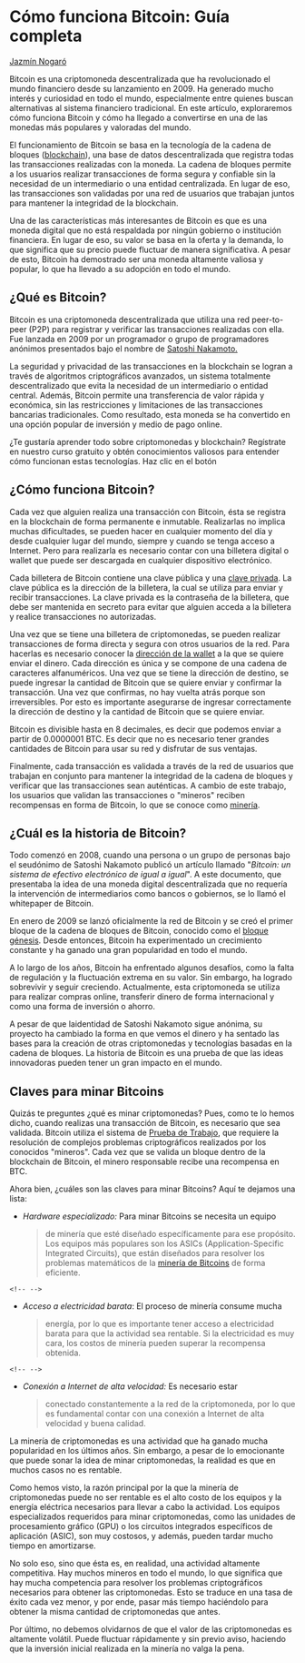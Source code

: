 # **Cómo funciona Bitcoin: Guía completa**

[Jazmín Nogaró](https://wiki.lemon.me/autor/jazminnogaro/)

Bitcoin es una criptomoneda descentralizada que ha revolucionado el
mundo financiero desde su lanzamiento en 2009. Ha generado mucho interés
y curiosidad en todo el mundo, especialmente entre quienes buscan
alternativas al sistema financiero tradicional. En este artículo,
exploraremos cómo funciona Bitcoin y cómo ha llegado a convertirse en
una de las monedas más populares y valoradas del mundo.

El funcionamiento de Bitcoin se basa en la tecnología de la cadena de
bloques
([blockchain](https://wiki.lemon.me/blockchain/blockchain-que-es-y-por-que-es-importante/)),
una base de datos descentralizada que registra todas las transacciones
realizadas con la moneda. La cadena de bloques permite a los usuarios
realizar transacciones de forma segura y confiable sin la necesidad de
un intermediario o una entidad centralizada. En lugar de eso, las
transacciones son validadas por una red de usuarios que trabajan juntos
para mantener la integridad de la blockchain.

Una de las características más interesantes de Bitcoin es que es una
moneda digital que no está respaldada por ningún gobierno o institución
financiera. En lugar de eso, su valor se basa en la oferta y la demanda,
lo que significa que su precio puede fluctuar de manera significativa. A
pesar de esto, Bitcoin ha demostrado ser una moneda altamente valiosa y
popular, lo que ha llevado a su adopción en todo el mundo.

## ¿Qué es Bitcoin?

Bitcoin es una criptomoneda descentralizada que utiliza una red
peer-to-peer (P2P) para registrar y verificar las transacciones
realizadas con ella. Fue lanzada en 2009 por un programador o grupo de
programadores anónimos presentados bajo el nombre de [Satoshi
Nakamoto.](https://wiki.lemon.me/bitcoin/bitcoin-quien-lo-creo/)

La seguridad y privacidad de las transacciones en la blockchain se
logran a través de algoritmos criptográficos avanzados, un sistema
totalmente descentralizado que evita la necesidad de un intermediario o
entidad central. Además, Bitcoin permite una transferencia de valor
rápida y económica, sin las restricciones y limitaciones de las
transacciones bancarias tradicionales. Como resultado, esta moneda se ha
convertido en una opción popular de inversión y medio de pago online.

¿Te gustaría aprender todo sobre criptomonedas y blockchain? Regístrate
en nuestro curso gratuito y obtén conocimientos valiosos para entender
cómo funcionan estas tecnologías. Haz clic en el botón

## ¿Cómo funciona Bitcoin?

Cada vez que alguien realiza una transacción con Bitcoin, ésta se
registra en la blockchain de forma permanente e inmutable. Realizarlas
no implica muchas dificultades, se pueden hacer en cualquier momento del
día y desde cualquier lugar del mundo, siempre y cuando se tenga acceso
a Internet. Pero para realizarla es necesario contar con una billetera
digital o wallet que puede ser descargada en cualquier dispositivo
electrónico.

Cada billetera de Bitcoin contiene una clave pública y una [clave
privada](https://wiki.lemon.me/crypto-for-beginners/que-es-la-criptografia-simetrica/).
La clave pública es la dirección de la billetera, la cual se utiliza
para enviar y recibir transacciones. La clave privada es la contraseña
de la billetera, que debe ser mantenida en secreto para evitar que
alguien acceda a la billetera y realice transacciones no autorizadas.

Una vez que se tiene una billetera de criptomonedas, se pueden realizar
transacciones de forma directa y segura con otros usuarios de la red.
Para hacerlas es necesario conocer la [dirección de la
wallet](https://wiki.lemon.me/bitcoin/que-es-una-direccion-bitcoin/) a
la que se quiere enviar el dinero. Cada dirección es única y se compone
de una cadena de caracteres alfanuméricos. Una vez que se tiene la
dirección de destino, se puede ingresar la cantidad de Bitcoin que se
quiere enviar y confirmar la transacción. Una vez que confirmas, no hay
vuelta atrás porque son irreversibles. Por esto es importante asegurarse
de ingresar correctamente la dirección de destino y la cantidad de
Bitcoin que se quiere enviar.

Bitcoin es divisible hasta en 8 decimales, es decir que podemos enviar a
partir de 0.0000001 BTC. Es decir que no es necesario tener grandes
cantidades de Bitcoin para usar su red y disfrutar de sus ventajas.

Finalmente, cada transacción es validada a través de la red de usuarios
que trabajan en conjunto para mantener la integridad de la cadena de
bloques y verificar que las transacciones sean auténticas. A cambio de
este trabajo, los usuarios que validan las transacciones o "mineros"
reciben recompensas en forma de Bitcoin, lo que se conoce como
[minería](https://wiki.lemon.me/crypto-for-beginners/que-es-la-mineria-de-criptomonedas/).

## ¿Cuál es la historia de Bitcoin?

Todo comenzó en 2008, cuando una persona o un grupo de personas bajo el
seudónimo de Satoshi Nakamoto publicó un artículo llamado "*Bitcoin: un
sistema de efectivo electrónico de igual a igual*". A este documento,
que presentaba la idea de una moneda digital descentralizada que no
requería la intervención de intermediarios como bancos o gobiernos, se
lo llamó el whitepaper de Bitcoin.

En enero de 2009 se lanzó oficialmente la red de Bitcoin y se creó el
primer bloque de la cadena de bloques de Bitcoin, conocido como el
[bloque
génesis](https://wiki.lemon.me/bitcoin/que-es-el-bloque-genesis-de-una-blockchain/).
Desde entonces, Bitcoin ha experimentado un crecimiento constante y ha
ganado una gran popularidad en todo el mundo.

A lo largo de los años, Bitcoin ha enfrentado algunos desafíos, como la
falta de regulación y la fluctuación extrema en su valor. Sin embargo,
ha logrado sobrevivir y seguir creciendo. Actualmente, esta criptomoneda
se utiliza para realizar compras online, transferir dinero de forma
internacional y como una forma de inversión o ahorro.

A pesar de que laidentidad de Satoshi Nakamoto sigue anónima, su
proyecto ha cambiado la forma en que vemos el dinero y ha sentado las
bases para la creación de otras criptomonedas y tecnologías basadas en
la cadena de bloques. La historia de Bitcoin es una prueba de que las
ideas innovadoras pueden tener un gran impacto en el mundo.

## Claves para minar Bitcoins

Quizás te preguntes ¿qué es minar criptomonedas? Pues, como te lo hemos
dicho, cuando realizas una transacción de Bitcoin, es necesario que sea
validada. Bitcoin utiliza el sistema de [Prueba de
Trabajo](https://wiki.lemon.me/blockchain/que-son-proof-of-history-proof-of-work-y-proof-of-stake/),
que requiere la resolución de complejos problemas criptográficos
realizados por los conocidos "mineros". Cada vez que se valida un bloque
dentro de la blockchain de Bitcoin, el minero responsable recibe una
recompensa en BTC.

Ahora bien, ¿cuáles son las claves para minar Bitcoins? Aquí te dejamos
una lista:

-   *Hardware especializado:* Para minar Bitcoins se necesita un equipo
    > de minería que esté diseñado específicamente para ese propósito.
    > Los equipos más populares son los ASICs (Application-Specific
    > Integrated Circuits), que están diseñados para resolver los
    > problemas matemáticos de la [minería de
    > Bitcoins](https://wiki.lemon.me/bitcoin/proceso-de-minado-de-bitcoin-en-que-consiste/)
    > de forma eficiente.

```{=html}
<!-- -->
```
-   *Acceso a electricidad barata*: El proceso de minería consume mucha
    > energía, por lo que es importante tener acceso a electricidad
    > barata para que la actividad sea rentable. Si la electricidad es
    > muy cara, los costos de minería pueden superar la recompensa
    > obtenida.

```{=html}
<!-- -->
```
-   *Conexión a Internet de alta velocidad:* Es necesario estar
    > conectado constantemente a la red de la criptomoneda, por lo que
    > es fundamental contar con una conexión a Internet de alta
    > velocidad y buena calidad.

La minería de criptomonedas es una actividad que ha ganado mucha
popularidad en los últimos años. Sin embargo, a pesar de lo emocionante
que puede sonar la idea de minar criptomonedas, la realidad es que en
muchos casos no es rentable.

Como hemos visto, la razón principal por la que la minería de
criptomonedas puede no ser rentable es el alto costo de los equipos y la
energía eléctrica necesarios para llevar a cabo la actividad. Los
equipos especializados requeridos para minar criptomonedas, como las
unidades de procesamiento gráfico (GPU) o los circuitos integrados
específicos de aplicación (ASIC), son muy costosos, y además, pueden
tardar mucho tiempo en amortizarse.

No solo eso, sino que ésta es, en realidad, una actividad altamente
competitiva. Hay muchos mineros en todo el mundo, lo que significa que
hay mucha competencia para resolver los problemas criptográficos
necesarios para obtener las criptomonedas. Esto se traduce en una tasa
de éxito cada vez menor, y por ende, pasar más tiempo haciéndolo para
obtener la misma cantidad de criptomonedas que antes.

Por último, no debemos olvidarnos de que el valor de las criptomonedas
es altamente volátil. Puede fluctuar rápidamente y sin previo aviso,
haciendo que la inversión inicial realizada en la minería no valga la
pena.
